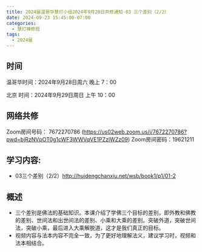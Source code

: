 ```yaml
---
title: 2024届温哥华慧灯小组2024年9月28日共修通知-03 三个差别（2/2）
date: 2024-09-23 15:45:00-07:00
categories:
  - 慧灯禅修班
tags:
  - 2024届
---
```

## 时间


温哥华时间：2024年9月28日周六 晚上 7：00

北京 时间：2024年9月29日周日 上午 10：00


## 网络共修
Zoom房间号码： 7672270786  (https://us02web.zoom.us/j/7672270786?pwd=bjRzNVpOT0g1cWF3WWVqVE1PZzlWZz09)
Zoom房间密码：19621211


## 学习内容:

- 03三个差别（2/2）http://huidengchanxiu.net/wsb/book1/p1/01-2

## 概述 
- 三个差别是佛法的基础知识。本课介绍了学佛三个目标的差别，即外教和佛教的差别、世间法和出世间法的差别、小乘和大乘的差别。突破外道，突破世间法，突破小乘，最后进入大乘解脱道，这才是我们真正的目标。
- 视频内容与法本内容不完全一致，为了更好地理解法义，建议学习时，视频和法本相结合。 
